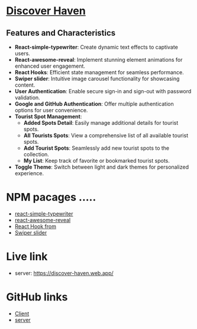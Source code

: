 # [Discover Haven](https://discover-haven.web.app/)

## Features and Characteristics
- **React-simple-typewriter**: Create dynamic text effects to captivate users.
- **React-awesome-reveal**: Implement stunning element animations for enhanced user engagement.
- **React Hooks**: Efficient state management for seamless performance.
- **Swiper slider**: Intuitive image carousel functionality for showcasing content.
- **User Authentication**: Enable secure sign-in and sign-out with password validation.
- **Google and GitHub Authentication**: Offer multiple authentication options for user convenience.
- **Tourist Spot Management**:
  - **Added Spots Detail**: Easily manage additional details for tourist spots.
  - **All Tourists Spots**: View a comprehensive list of all available tourist spots.
  - **Add Tourist Spots**: Seamlessly add new tourist spots to the collection.
  - **My List**: Keep track of favorite or bookmarked tourist spots.
- **Toggle Theme**: Switch between light and dark themes for personalized experience.

# NPM pacages .....
- [react-simple-typewriter](https://www.npmjs.com/package/react-simple-typewriter)
- [react-awesome-reveal](https://www.npmjs.com/package/react-awesome-reveal)
- [React Hook from](https://react-hook-form.com/)
- [Swiper slider](https://swiperjs.com/)

# Live link
- server: https://discover-haven.web.app/


# GitHub links
- [Client](https://github.com/programming-hero-web-course-4/B9A10-client-side-w3rashed)
- [server](https://github.com/programming-hero-web-course-4/b9a10-server-side-w3rashed)